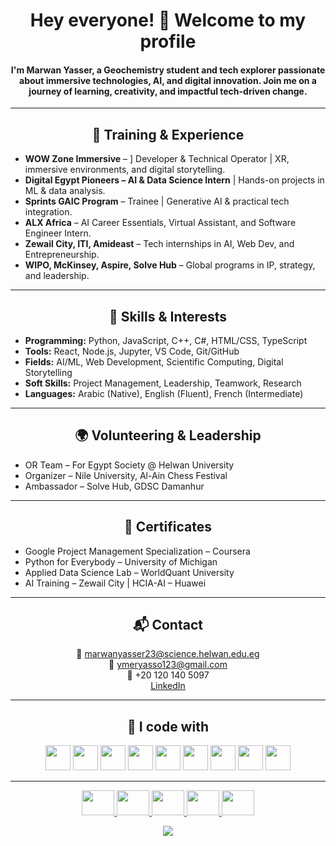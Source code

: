 <h1 align="center">Hey everyone! 👋 Welcome to my profile</h1>

<h4 align="center">I'm <strong>Marwan Yasser</strong>, a Geochemistry student and tech explorer passionate about immersive technologies, AI, and digital innovation. Join me on a journey of learning, creativity, and impactful tech-driven change.</h4>

---

<h2 align="center">🚀 Training & Experience</h2>

<ul>
  <li><strong>WOW Zone Immersive</strong> – ] Developer & Technical Operator | XR, immersive environments, and digital storytelling.</li>
  <li><strong>Digital Egypt Pioneers – AI & Data Science Intern</strong> | Hands-on projects in ML & data analysis.</li>
  <li><strong>Sprints GAIC Program</strong> – Trainee | Generative AI & practical tech integration.</li>
  <li><strong>ALX Africa</strong> – AI Career Essentials, Virtual Assistant, and Software Engineer Intern.</li>
  <li><strong>Zewail City, ITI, Amideast</strong> – Tech internships in AI, Web Dev, and Entrepreneurship.</li>
  <li><strong>WIPO, McKinsey, Aspire, Solve Hub</strong> – Global programs in IP, strategy, and leadership.</li>
</ul>

---

<h2 align="center">🎯 Skills & Interests</h2>

<ul>
  <li><strong>Programming:</strong> Python, JavaScript, C++, C#, HTML/CSS, TypeScript</li>
  <li><strong>Tools:</strong> React, Node.js, Jupyter, VS Code, Git/GitHub</li>
  <li><strong>Fields:</strong> AI/ML, Web Development, Scientific Computing, Digital Storytelling</li>
  <li><strong>Soft Skills:</strong> Project Management, Leadership, Teamwork, Research</li>
  <li><strong>Languages:</strong> Arabic (Native), English (Fluent), French (Intermediate)</li>
</ul>

---

<h2 align="center">🌍 Volunteering & Leadership</h2>

<ul>
  <li>OR Team – For Egypt Society @ Helwan University</li>
  <li>Organizer – Nile University, Al-Ain Chess Festival</li>
  <li>Ambassador – Solve Hub, GDSC Damanhur</li>
</ul>

---

<h2 align="center">📜 Certificates</h2>

<ul>
  <li>Google Project Management Specialization – Coursera</li>
  <li>Python for Everybody – University of Michigan</li>
  <li>Applied Data Science Lab – WorldQuant University</li>
  <li>AI Training – Zewail City | HCIA-AI – Huawei</li>
</ul>

---

<h2 align="center">📬 Contact</h2>

<p align="center">
  📧 <a href="mailto:marwanyasser23@science.helwan.edu.eg">marwanyasser23@science.helwan.edu.eg</a><br>
  📧 <a href="mailto:ymeryasso123@gmail.com">ymeryasso123@gmail.com</a><br>
  📱 +20 120 140 5097<br>
  <a href="https://www.linkedin.com/in/marwanyasserhassan" target="_blank">LinkedIn</a>
</p>

---

<h2 align="center">🧠 I code with</h2>

<p align="center">
  <img src="https://cdn.jsdelivr.net/gh/devicons/devicon/icons/javascript/javascript-plain.svg" height="40" />
  <img src="https://cdn.jsdelivr.net/gh/devicons/devicon/icons/typescript/typescript-plain.svg" height="40" />
  <img src="https://cdn.jsdelivr.net/gh/devicons/devicon/icons/react/react-original.svg" height="40" />
  <img src="https://cdn.jsdelivr.net/gh/devicons/devicon/icons/python/python-original.svg" height="40" />
  <img src="https://cdn.jsdelivr.net/gh/devicons/devicon/icons/cplusplus/cplusplus-line.svg" height="40" />
  <img src="https://cdn.jsdelivr.net/gh/devicons/devicon/icons/csharp/csharp-line.svg" height="40" />
  <img src="https://cdn.jsdelivr.net/gh/devicons/devicon/icons/html5/html5-plain.svg" height="40" />
  <img src="https://cdn.jsdelivr.net/gh/devicons/devicon/icons/vscode/vscode-original.svg" height="40" />
  <img src="https://cdn.jsdelivr.net/gh/devicons/devicon/icons/jupyter/jupyter-original.svg" height="40" />
</p>

---

<p align="center">
  <a href="https://www.linkedin.com/in/marwanyasserhassan" target="_blank">
    <img src="https://raw.githubusercontent.com/maurodesouza/profile-readme-generator/master/src/assets/icons/social/linkedin/default.svg" width="52" height="40" />
  </a>
  <a href="https://www.facebook.com/profile.php?id=100060080289362" target="_blank">
    <img src="https://raw.githubusercontent.com/maurodesouza/profile-readme-generator/master/src/assets/icons/social/facebook/default.svg" width="52" height="40" />
  </a>
  <a href="mailto:marwanyasser23@science.helwan.edu.eg" target="_blank">
    <img src="https://raw.githubusercontent.com/maurodesouza/profile-readme-generator/master/src/assets/icons/social/microsoft-outlook/default.svg" width="52" height="40" />
  </a>
  <a href="https://www.youtube.com/@marwanyasser2005/about" target="_blank">
    <img src="https://raw.githubusercontent.com/maurodesouza/profile-readme-generator/master/src/assets/icons/social/youtube/default.svg" width="52" height="40" />
  </a>
  <a href="https://www.instagram.com/marwan_yasser_100/?hl=en" target="_blank">
    <img src="https://raw.githubusercontent.com/maurodesouza/profile-readme-generator/master/src/assets/icons/social/instagram/default.svg" width="52" height="40" />
  </a>
</p>

<div align="center">
  <img src="https://profile-counter.glitch.me/marwanyasser2005/count.svg?" />
</div>
